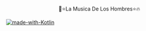 <p align="center">
🎸⭐️La Musica De Los Hombres⭐️🔥

  <a href="https://python.org"><img src="http://forthebadge.com/images/badges/made-with-Kotlin.svg" alt="made-with-Kotlin"></a>


